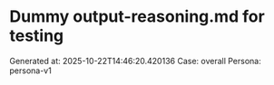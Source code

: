 # Dummy output-reasoning.md for testing
Generated at: 2025-10-22T14:46:20.420136
Case: overall
Persona: persona-v1
